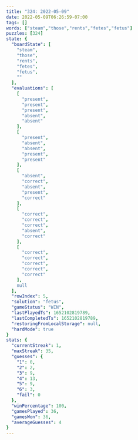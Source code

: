 ```yaml
---
title: "324: 2022-05-09"
date: 2022-05-09T06:26:59-07:00
tags: []
words: ["steam","those","rents","fetes","fetus"]
puzzles: [324]
state: {
  "boardState": [
    "steam",
    "those",
    "rents",
    "fetes",
    "fetus",
    ""
  ],
  "evaluations": [
    [
      "present",
      "present",
      "present",
      "absent",
      "absent"
    ],
    [
      "present",
      "absent",
      "absent",
      "present",
      "present"
    ],
    [
      "absent",
      "correct",
      "absent",
      "present",
      "correct"
    ],
    [
      "correct",
      "correct",
      "correct",
      "absent",
      "correct"
    ],
    [
      "correct",
      "correct",
      "correct",
      "correct",
      "correct"
    ],
    null
  ],
  "rowIndex": 5,
  "solution": "fetus",
  "gameStatus": "WIN",
  "lastPlayedTs": 1652102819789,
  "lastCompletedTs": 1652102819789,
  "restoringFromLocalStorage": null,
  "hardMode": true
}
stats: {
  "currentStreak": 1,
  "maxStreak": 35,
  "guesses": {
    "1": 0,
    "2": 2,
    "3": 9,
    "4": 13,
    "5": 9,
    "6": 3,
    "fail": 0
  },
  "winPercentage": 100,
  "gamesPlayed": 36,
  "gamesWon": 36,
  "averageGuesses": 4
}
---
```


<!-- more -->

